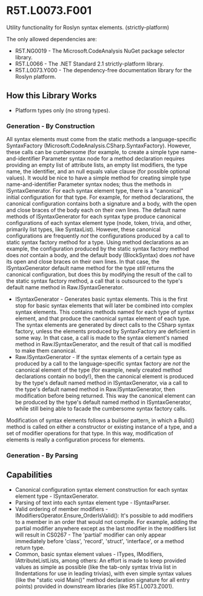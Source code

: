 # R5T.L0073.F001
Utility functionality for Roslyn syntax elements. (strictly-platform)

The only allowed dependencies are:

* R5T.NG0019 - The Microsoft.CodeAnalysis NuGet package selector library.
* R5T.L0066 - The .NET Standard 2.1 strictly-platform library.
* R5T.L0073.Y000 - The dependency-free documentation library for the Roslyn platform.


## How this Library Works

* Platform types only (no strong types).


### Generation - By Construction

All syntax elements must come from the static methods a language-specific SyntaxFactory (Microsoft.CodeAnalysis.CSharp.SyntaxFactory).
However, these calls can be cumbersome (for example, to create a simple type name-and-identifier Parameter syntax node for a method declaration requires providing an empty list of attribute lists, an empty list modifiers, the type name, the identifier, and an null equals value clause (for possible optional values).
It would be nice to have a simple method for creating simple type name-and-identifier Parameter syntax nodes; thus the methods in ISyntaxGenerator.
For each syntax element type, there is a "canonical" initial configuration for that type. For example, for method declarations, the canonical configuration contains both a signature and a body, with the open and close braces of the body each on their own lines.
The default name methods of ISyntaxGenerator for each syntax type produce canonical configurations of each syntax element type (node, token, trivia, and other, primarily list types, like SyntaxList).
However, these canonical configurations are frequently *not* the configurations produced by a call to static syntax factory method for a type. Using method declarations as an example, the configuration produced by the static syntax factory method does *not* contain a body, and the default body (BlockSyntax) does *not* have its open and close braces on their own lines.
In that case, the ISyntaxGenerator default name method for the type *still* returns the canonical configuration, but does this by modifying the result of the call to the static syntax factory method, a call that is outsourced to the type's default name method in Raw.ISyntaxGenerator.

* ISyntaxGenerator - Generates basic syntax elements. This is the first stop for basic syntax elements that will later be combined into complex syntax elements. This contains methods named for each type of syntax element, and that produce the canonical syntax element of each type. The syntax elements are generated by direct calls to the CSharp syntax factory, unless the elements produced by SyntaxFactory are deficient in some way. In that case, a call is made to the syntax element's named method in Raw.ISyntaxGenerator, and the result of that call is modified to make them canonical.
* Raw.ISyntaxGenerator - If the syntax elements of a certain type as produced by a call to the language-specific syntax factory are *not* the canonical element of the type (for example, newly created method declarations contain no body!), then the canonical element is produced by the type's default named method in ISyntaxGenerator, via a call to the type's default named method in Raw.ISyntaxGenerator, then modification before being returned. This way the canonical element can be produced by the type's default named method in ISyntaxGenerator, while still being able to facade the cumbersome syntax factory calls.

Modification of syntax elements follows a builder pattern, in which a Build() method is called on either a constructor or existing instance of a type, and a set of modifier operations for that type.
In this way, modification of elements is really a configuration process for elements.


### Generation - By Parsing


## Capabilities

* Canonical configuration syntax element construction for each syntax element type - ISyntaxGenerator.
* Parsing of text into each syntax element type - ISyntaxParser.
* Valid ordering of member modifiers - IModifiersOperator.Ensure_OrderIsValid(): It's possible to add modifiers to a member in an order that would not compile. For example, adding the partial modifier anywhere except as the last modifier in the modifiers list will result in CS0267 - The 'partial' modifier can only appear immediately before 'class', 'record', 'struct', 'interface', or a method return type.
* Common, basic syntax element values - ITypes, IModifiers, IAttributeListLists, among others: An effort is made to keep provided values as simple as possible (like the tab-only syntax trivia list in IIndentations for use in leading trivias), with even simple syntax values (like the "static void Main()" method declaration signature for all entry points) provided in downstream libraries (like R5T.L0073.Z001).
